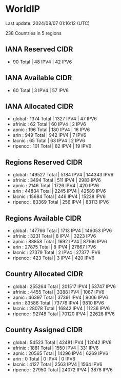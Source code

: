 # WorldIP

Last update: 2024/08/07 01:16:12 (UTC)

238 Countries in 5 regions

## IANA Reserved CIDR

- 90 Total | 48 IPV4 | 42 IPV6

## IANA Available CIDR

- 60 Total | 3 IPV4 | 57 IPV6

## IANA Allocated CIDR

- global : 1374 Total | 1327 IPV4 | 47 IPV6
- afrinic : 62 Total | 60 IPV4 | 2 IPV6
- apnic : 196 Total | 180 IPV4 | 16 IPV6
- arin : 949 Total | 942 IPV4 | 7 IPV6
- lacnic : 65 Total | 63 IPV4 | 2 IPV6
- ripencc : 101 Total | 82 IPV4 | 19 IPV6

## Regions Reserved CIDR

- global : 149527 Total | 5184 IPV4 | 144343 IPV6
- afrinic : 3494 Total | 511 IPV4 | 2983 IPV6
- apnic : 2146 Total | 1726 IPV4 | 420 IPV6
- arin : 44834 Total | 2245 IPV4 | 42589 IPV6
- lacnic : 15684 Total | 446 IPV4 | 15238 IPV6
- ripencc : 83369 Total | 256 IPV4 | 83113 IPV6

## Regions Available CIDR

- global : 147766 Total | 1713 IPV4 | 146053 IPV6
- afrinic : 3231 Total | 8 IPV4 | 3223 IPV6
- apnic : 88858 Total | 1692 IPV4 | 87166 IPV6
- arin : 27875 Total | 8 IPV4 | 27867 IPV6
- lacnic : 27379 Total | 2 IPV4 | 27377 IPV6
- ripencc : 423 Total | 3 IPV4 | 420 IPV6

## Country Allocated CIDR

- global : 255264 Total | 201517 IPV4 | 53747 IPV6
- afrinic : 4455 Total | 3388 IPV4 | 1067 IPV6
- apnic : 46397 Total | 37391 IPV4 | 9006 IPV6
- arin : 83586 Total | 73776 IPV4 | 9810 IPV6
- lacnic : 28078 Total | 16842 IPV4 | 11236 IPV6
- ripencc : 92748 Total | 70120 IPV4 | 22628 IPV6

## Country Assigned CIDR

- global : 54523 Total | 42481 IPV4 | 12042 IPV6
- afrinic : 1881 Total | 1550 IPV4 | 331 IPV6
- apnic : 20565 Total | 14296 IPV4 | 6269 IPV6
- arin : 0 Total | 0 IPV4 | 0 IPV6
- lacnic : 4127 Total | 2563 IPV4 | 1564 IPV6
- ripencc : 27950 Total | 24072 IPV4 | 3878 IPV6
